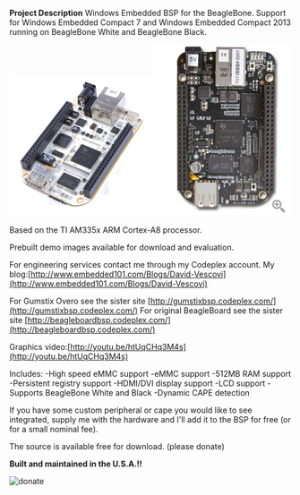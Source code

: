 **Project Description**
Windows Embedded BSP for the BeagleBone. Support for Windows Embedded Compact 7 and Windows Embedded Compact 2013 running on BeagleBone White and BeagleBone Black.

![](Home_BeagleBone_256x249.jpg)![](Home_BeagleBone-Black.jpg)

Based on the TI AM335x ARM Cortex-A8 processor.

Prebuilt demo images available for download and evaluation.

For engineering services contact me through my Codeplex account.
My blog:[http://www.embedded101.com/Blogs/David-Vescovi](http://www.embedded101.com/Blogs/David-Vescovi)

For Gumstix Overo see the sister site [http://gumstixbsp.codeplex.com/](http://gumstixbsp.codeplex.com/)
For original BeagleBoard see the sister site [http://beagleboardbsp.codeplex.com/](http://beagleboardbsp.codeplex.com/)

Graphics video:[http://youtu.be/htUqCHq3M4s](http://youtu.be/htUqCHq3M4s)

Includes:
-High speed eMMC support
-eMMC support
-512MB RAM support
-Persistent registry support
-HDMI/DVI display support
-LCD support
-Supports BeagleBone White and Black
-Dynamic CAPE detection


If you have some custom peripheral or cape you would like to see integrated, supply me with the hardware and I'll add it to the BSP for free (or for a small nominal fee).

The source is available free for download. (please donate)

**Built and maintained in the U.S.A.!!**

![donate](Home_donate.gif|https://www.paypal.com/cgi-bin/webscr?cmd=_s-xclick&hosted_button_id=7TG5XQ52XXH9E)